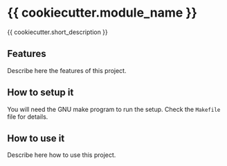 # {{ cookiecutter.module_name }}

{{ cookiecutter.short_description }}

## Features

Describe here the features of this project.

## How to setup it

You will need the GNU make program to run the setup. Check the `Makefile` file for details.

## How to use it

Describe here how to use this project.
